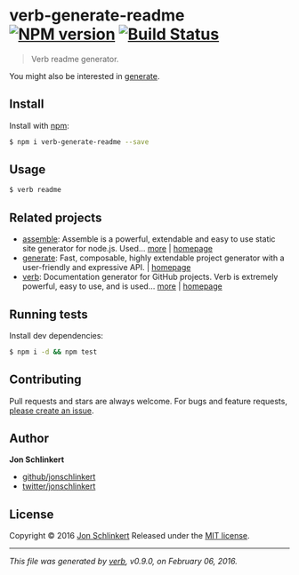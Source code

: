 # verb-generate-readme [![NPM version](https://img.shields.io/npm/v/verb-generate-readme.svg)](https://www.npmjs.com/package/verb-generate-readme) [![Build Status](https://img.shields.io/travis/jonschlinkert/verb-generate-readme.svg)](https://travis-ci.org/jonschlinkert/verb-generate-readme)

> Verb readme generator.

You might also be interested in [generate](https://github.com/generate/generate).

## Install

Install with [npm](https://www.npmjs.com/):

```sh
$ npm i verb-generate-readme --save
```

## Usage

```sh
$ verb readme
```

## Related projects

* [assemble](https://www.npmjs.com/package/assemble): Assemble is a powerful, extendable and easy to use static site generator for node.js. Used… [more](https://www.npmjs.com/package/assemble) | [homepage](https://github.com/assemble/assemble)
* [generate](https://www.npmjs.com/package/generate): Fast, composable, highly extendable project generator with a user-friendly and expressive API. | [homepage](https://github.com/generate/generate)
* [verb](https://www.npmjs.com/package/verb): Documentation generator for GitHub projects. Verb is extremely powerful, easy to use, and is used… [more](https://www.npmjs.com/package/verb) | [homepage](https://github.com/verbose/verb)

## Running tests

Install dev dependencies:

```sh
$ npm i -d && npm test
```

## Contributing

Pull requests and stars are always welcome. For bugs and feature requests, [please create an issue](https://github.com/jonschlinkert/verb-generate-readme/issues/new).

## Author

**Jon Schlinkert**

* [github/jonschlinkert](https://github.com/jonschlinkert)
* [twitter/jonschlinkert](http://twitter.com/jonschlinkert)

## License

Copyright © 2016 [Jon Schlinkert](https://github.com/jonschlinkert)
Released under the [MIT license](https://github.com/jonschlinkert/verb-generate-readme/blob/master/LICENSE).

***

_This file was generated by [verb](https://github.com/verbose/verb), v0.9.0, on February 06, 2016._